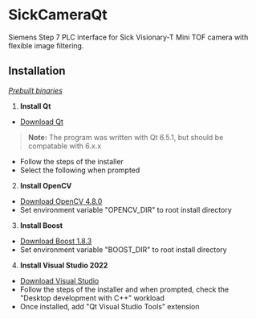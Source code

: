 
# SickCameraQt

Siemens Step 7 PLC interface for Sick Visionary-T Mini TOF camera with flexible image filtering.
## Installation

*[Prebuilt binaries](google.com)* 
1. **Install Qt**
* [Download Qt](https://www.qt.io/download)
> **Note:** The program was written with Qt 6.5.1, but should be compatable with 6.x.x
* Follow the steps of the installer
* Select the following when prompted

2. **Install OpenCV**
* [Download OpenCV 4.8.0](https://github.com/opencv/opencv/releases/tag/4.8.0)
* Set environment variable "OPENCV_DIR" to root install directory

3. **Install Boost**
* [Download Boost 1.8.3](https://www.boost.org/users/download/)
* Set environment variable "BOOST_DIR" to root install directory

4. **Install Visual Studio 2022**
* [Download Visual Studio](https://visualstudio.microsoft.com/downloads/)
* Follow the steps of the installer and when prompted, check the "Desktop development with C++" workload
* Once installed, add "Qt Visual Studio Tools" extension